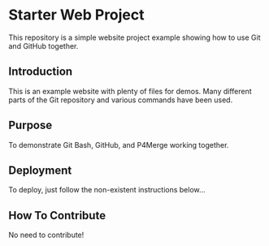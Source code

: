 # Starter Web Project

This repository is a simple website project example showing how to use Git and GitHub together.

## Introduction

This is an example website with plenty of files for demos. Many different parts of the Git repository and various commands have been used.

## Purpose

To demonstrate Git Bash, GitHub, and P4Merge working together.

## Deployment

To deploy, just follow the non-existent instructions below...

## How To Contribute

No need to contribute!